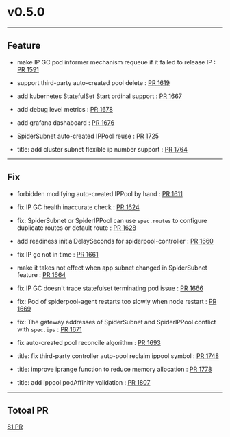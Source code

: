 
# v0.5.0

***

## Feature

* make IP GC pod informer mechanism requeue if it failed to release IP : [PR 1591](https://github.com/spidernet-io/spiderpool/pull/1591)

* support third-party auto-created pool delete : [PR 1619](https://github.com/spidernet-io/spiderpool/pull/1619)

* add kubernetes StatefulSet Start ordinal support : [PR 1667](https://github.com/spidernet-io/spiderpool/pull/1667)

* add debug level metrics : [PR 1678](https://github.com/spidernet-io/spiderpool/pull/1678)

* add grafana dashaboard : [PR 1676](https://github.com/spidernet-io/spiderpool/pull/1676)

* SpiderSubnet auto-created IPPool reuse : [PR 1725](https://github.com/spidernet-io/spiderpool/pull/1725)

* title:	add cluster subnet flexible ip number support : [PR 1764](https://github.com/spidernet-io/spiderpool/pull/1764)



***

## Fix

* forbidden modifying auto-created IPPool by hand : [PR 1611](https://github.com/spidernet-io/spiderpool/pull/1611)

* fix IP GC health inaccurate check : [PR 1624](https://github.com/spidernet-io/spiderpool/pull/1624)

* fix: SpiderSubnet or SpiderIPPool can use `spec.routes` to configure duplicate routes or default route : [PR 1628](https://github.com/spidernet-io/spiderpool/pull/1628)

* add readiness initialDelaySeconds for spiderpool-controller : [PR 1660](https://github.com/spidernet-io/spiderpool/pull/1660)

* fix IP gc not in time : [PR 1661](https://github.com/spidernet-io/spiderpool/pull/1661)

* make it takes not effect when app subnet changed in SpiderSubnet feature : [PR 1664](https://github.com/spidernet-io/spiderpool/pull/1664)

* fix IP GC doesn't trace statefulset terminating pod issue : [PR 1666](https://github.com/spidernet-io/spiderpool/pull/1666)

* fix: Pod of spiderpool-agent restarts too slowly when node restart : [PR 1669](https://github.com/spidernet-io/spiderpool/pull/1669)

* fix: The gateway addresses of SpiderSubnet and SpiderIPPool conflict with `spec.ips` : [PR 1671](https://github.com/spidernet-io/spiderpool/pull/1671)

* fix auto-created pool reconcile algorithm : [PR 1693](https://github.com/spidernet-io/spiderpool/pull/1693)

* title:	fix third-party controller auto-pool reclaim ippool symbol : [PR 1748](https://github.com/spidernet-io/spiderpool/pull/1748)

* title:	improve iprange function to reduce memory allocation : [PR 1778](https://github.com/spidernet-io/spiderpool/pull/1778)

* title:	add ippool podAffinity validation : [PR 1807](https://github.com/spidernet-io/spiderpool/pull/1807)



***

## Totoal PR

[ 81 PR](https://github.com/spidernet-io/spiderpool/compare/v0.4.0...v0.5.0)
